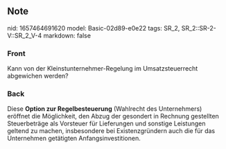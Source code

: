 ## Note
nid: 1657464691620
model: Basic-02d89-e0e22
tags: SR_2, SR_2::SR-2-V::SR_2_V-4
markdown: false

### Front
Kann von der Kleinstunternehmer-Regelung im Umsatzsteuerrecht abgewichen werden?

### Back
Diese <b>Option zur Regelbesteuerung</b> (Wahlrecht des
Unternehmers) eröffnet die Möglichkeit, den Abzug der gesondert in
Rechnung gestellten Steuerbeträge als Vorsteuer für Lieferungen und
sonstige Leistungen geltend zu machen, insbesondere bei
Existenzgründern auch die für das Unternehmen getätigten
Anfangsinvestitionen.
